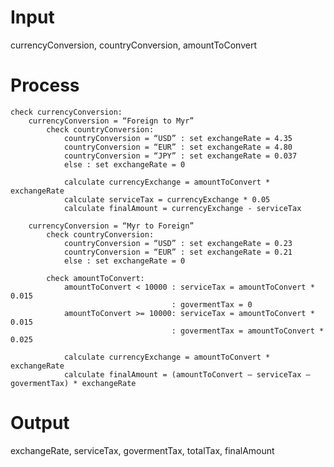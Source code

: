 # Input
currencyConversion, countryConversion, amountToConvert

# Process
    check currencyConversion: 
        currencyConversion = “Foreign to Myr” 
            check countryConversion: 
                countryConversion = “USD” : set exchangeRate = 4.35 
                countryConversion = “EUR” : set exchangeRate = 4.80 
                countryConversion = “JPY” : set exchangeRate = 0.037 
                else : set exchangeRate = 0 
                                                        
                calculate currencyExchange = amountToConvert * exchangeRate 
                calculate serviceTax = currencyExchange * 0.05 
                calculate finalAmount = currencyExchange - serviceTax 
    
        currencyConversion = “Myr to Foreign” 
            check countryConversion: 
                countryConversion = “USD” : set exchangeRate = 0.23 
                countryConversion = “EUR” : set exchangeRate = 0.21 
                else : set exchangeRate = 0 
    
            check amountToConvert: 
                amountToConvert < 10000 : serviceTax = amountToConvert * 0.015 
                                        : govermentTax = 0 
                amountToConvert >= 10000: serviceTax = amountToConvert * 0.015 
                                        : govermentTax = amountToConvert * 0.025 
    
                calculate currencyExchange = amountToConvert * exchangeRate 
                calculate finalAmount = (amountToConvert – serviceTax – govermentTax) * exchangeRate

# Output
exchangeRate, serviceTax, govermentTax, totalTax, finalAmount